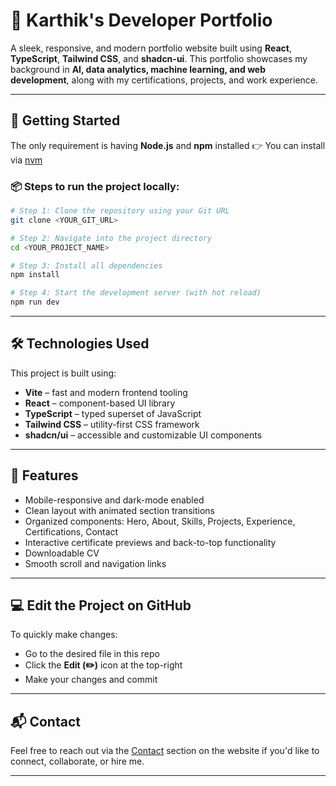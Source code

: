 # 💼 Karthik's Developer Portfolio

A sleek, responsive, and modern portfolio website built using **React**, **TypeScript**, **Tailwind CSS**, and **shadcn-ui**. This portfolio showcases my background in **AI, data analytics, machine learning, and web development**, along with my certifications, projects, and work experience.

---

## 🚀 Getting Started

The only requirement is having **Node.js** and **npm** installed
👉 You can install via [nvm](https://github.com/nvm-sh/nvm#installing-and-updating)

### 📦 Steps to run the project locally:

```bash
# Step 1: Clone the repository using your Git URL
git clone <YOUR_GIT_URL>

# Step 2: Navigate into the project directory
cd <YOUR_PROJECT_NAME>

# Step 3: Install all dependencies
npm install

# Step 4: Start the development server (with hot reload)
npm run dev
```

---

## 🛠 Technologies Used

This project is built using:

* **Vite** – fast and modern frontend tooling
* **React** – component-based UI library
* **TypeScript** – typed superset of JavaScript
* **Tailwind CSS** – utility-first CSS framework
* **shadcn/ui** – accessible and customizable UI components

---

## 🧠 Features

* Mobile-responsive and dark-mode enabled
* Clean layout with animated section transitions
* Organized components: Hero, About, Skills, Projects, Experience, Certifications, Contact
* Interactive certificate previews and back-to-top functionality
* Downloadable CV
* Smooth scroll and navigation links

---

## 💻 Edit the Project on GitHub

To quickly make changes:

* Go to the desired file in this repo
* Click the **Edit (✏️)** icon at the top-right
* Make your changes and commit

---

## 📬 Contact

Feel free to reach out via the [Contact](#contact) section on the website if you'd like to connect, collaborate, or hire me.

---

